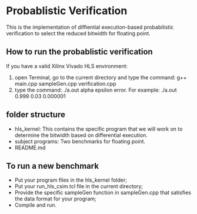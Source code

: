 # Probablistic Verification
This is the implementation of diffiential execution-based probabilistic verification to select the reduced bitwidth for floating point. 

## How to run the probablistic verification
If you have a valid Xilinx Vivado HLS environment:
1. open Terminal, go to the current directory and type the command: g++ main.cpp sampleGen.cpp verification.cpp
2. type the command: ./a.out alpha epsilon error. For example: ./a.out 0.999 0.03 0.000001

## folder structure
- hls_kernel: This contains the specific program that we will work on to determine the bitwidth based on differential execution.
- subject programs: Two benchmarks for floating point.
- README.md

## To run a new benchmark
- Put your program files in the hls_kernel folder;
- Put your run_hls_csim.tcl file in the current directory;
- Provide the specific sampleGen function in sampleGen.cpp that satisfies the data format for your program;
- Compile and run.




